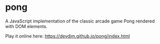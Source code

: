 # pong
A JavaScript implementation of the classic arcade game Pong rendered with DOM elements.

Play it online here: https://deydim.github.io/pong/index.html
